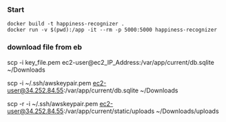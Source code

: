 ### Start

```
docker build -t happiness-recognizer .
docker run -v $(pwd):/app -it --rm -p 5000:5000 happiness-recognizer
```


### download file from eb
scp -i key_file.pem ec2-user@ec2_IP_Address:/var/app/current/db.sqlite ~/Downloads


scp -i ~/.ssh/awskeypair.pem ec2-user@34.252.84.55:/var/app/current/db.sqlite ~/Downloads

scp -r -i ~/.ssh/awskeypair.pem ec2-user@34.252.84.55:/var/app/current/static/uploads ~/Downloads/uploads